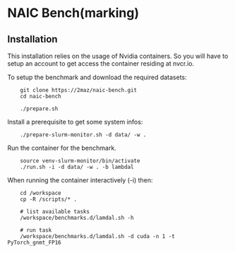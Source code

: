 # NAIC Bench(marking)

## Installation

This installation relies on the usage of Nvidia containers. 
So you will have to setup an account to get access the container residing 
at nvcr.io.

To setup the benchmark and download the required datasets:

```
    git clone https://2maz/naic-bench.git
    cd naic-bench

    ./prepare.sh
```

Install a prerequisite to get some system infos:
```
    ./prepare-slurm-monitor.sh -d data/ -w .
```


Run the container for the benchmark.
```
    source venv-slurm-monitor/bin/activate
    ./run.sh -i -d data/ -w . -b lambdal
```

When running the container interactively (-i) then:
```
    cd /workspace
    cp -R /scripts/* .

    # list available tasks
    /workspace/benchmarks.d/lamdal.sh -h

    # run task
    /workspace/benchmarks.d/lamdal.sh -d cuda -n 1 -t PyTorch_gnmt_FP16
```
